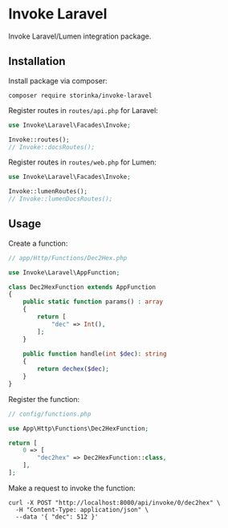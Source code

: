 # Invoke Laravel

Invoke Laravel/Lumen integration package.

## Installation

Install package via composer:

```shell
composer require storinka/invoke-laravel
```

Register routes in `routes/api.php` for Laravel:

```php
use Invoke\Laravel\Facades\Invoke;

Invoke::routes();
// Invoke::docsRoutes();
```

Register routes in `routes/web.php` for Lumen:

```php
use Invoke\Laravel\Facades\Invoke;

Invoke::lumenRoutes();
// Invoke::lumenDocsRoutes();
```

## Usage

Create a function:

```php
// app/Http/Functions/Dec2Hex.php

use Invoke\Laravel\AppFunction;

class Dec2HexFunction extends AppFunction
{
    public static function params() : array
    {
        return [
            "dec" => Int(),
        ];
    }
    
    public function handle(int $dec): string
    {
        return dechex($dec);
    }
}
```

Register the function:

```php
// config/functions.php

use App\Http\Functions\Dec2HexFunction;

return [
    0 => [
        "dec2hex" => Dec2HexFunction::class,
    ],
];
```

Make a request to invoke the function:

```shell
curl -X POST "http://localhost:8000/api/invoke/0/dec2hex" \
  -H "Content-Type: application/json" \
  --data '{ "dec": 512 }'
```
